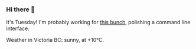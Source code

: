 ### Hi there :wave:

It's Tuesday! I'm probably working for [this bunch](https://github.com/kohofinancial), polishing a command line interface.

Weather in Victoria BC: sunny, at +10°C.
